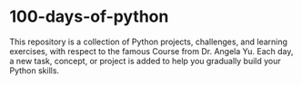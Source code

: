 # 100-days-of-python
This repository is a collection of Python projects, challenges, and learning exercises, with respect to the famous Course from Dr. Angela Yu. Each day, a new task, concept, or project is added to help you gradually build your Python skills.
